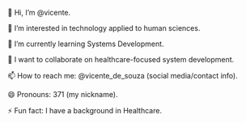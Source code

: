 👋 Hi, I’m @vicente.

👀 I’m interested in technology applied to human sciences.

🌱 I’m currently learning Systems Development.

💞️ I want to collaborate on healthcare-focused system development.

📫 How to reach me: @vicente_de_souza (social media/contact info).

😄 Pronouns: 371 (my nickname).

⚡ Fun fact: I have a background in Healthcare.
<!---
vico371/vico371 is a ✨ special ✨ repository because its `README.md` (this file) appears on your GitHub profile.
You can click the Preview link to take a look at your changes.
--->
